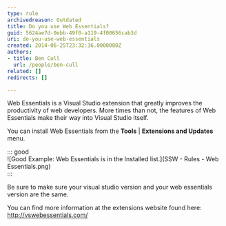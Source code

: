 ```yaml
---
type: rule
archivedreason: Outdated
title: Do you use Web Essentials?
guid: 5624ae7d-0ebb-49f0-a119-4f00656cab3d
uri: do-you-use-web-essentials
created: 2014-06-25T23:32:36.0000000Z
authors:
- title: Ben Cull
  url: /people/ben-cull
related: []
redirects: []

---
```


Web Essentials is a Visual Studio extension that greatly improves the productivity of web developers. More times than not, the features of Web Essentials make their way into Visual Studio itself. 
<!--endintro-->

You can install Web Essentials from the  **Tools** |  **Extensions and Updates** menu.


::: good  
![Good Example: Web Essentials is in the Installed list.](SSW - Rules - Web Essentials.png)  
:::

Be sure to make sure your visual studio version and your web essentials version are the same.

You can find more information at the extensions website found here: http://vswebessentials.com/
